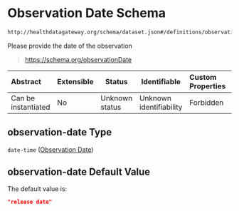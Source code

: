# Observation Date Schema

```txt
http://healthdatagateway.org/schema/dataset.json#/definitions/observation/properties/observation-date
```

Please provide the date of the observation


> <https://schema.org/observationDate>
>

| Abstract            | Extensible | Status         | Identifiable            | Custom Properties | Additional Properties | Access Restrictions | Defined In                                                                 |
| :------------------ | ---------- | -------------- | ----------------------- | :---------------- | --------------------- | ------------------- | -------------------------------------------------------------------------- |
| Can be instantiated | No         | Unknown status | Unknown identifiability | Forbidden         | Allowed               | none                | [dataset.schema.json\*](../out/dataset.schema.json "open original schema") |

## observation-date Type

`date-time` ([Observation Date](dataset-definitions-observation-properties-observation-date.md))

## observation-date Default Value

The default value is:

```json
"release date"
```
